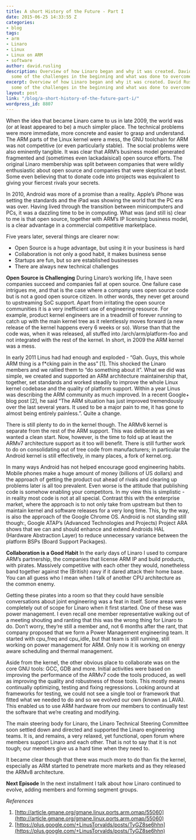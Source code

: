 ```yaml
---
title: A short History of the Future - Part I
date: 2015-06-25 14:33:55 Z
categories:
- blog
tags:
- arm
- Linaro
- Linux
- Linux on ARM
- software
author: david.rusling
description: Overview of how Linaro began and why it was created. David Rusling discusses
  some of the challenges in the beginning and what was done to overcome them.
excerpt: Overview of how Linaro began and why it was created. David Rusling discusses
  some of the challenges in the beginning and what was done to overcome them.
layout: post
link: "/blog/a-short-history-of-the-future-part-i/"
wordpress_id: 8807
---
```


When the idea that became Linaro came to us in late 2009, the world was (or at least appeared to be) a much simpler place. The technical problems were more immediate, more concrete and easier to grasp and understand. The ARM parts of the Linux kernel were a mess, the GNU toolchain for ARM was not competitive (or even particularly stable).  The social problems were also eminently tangible. It was clear that ARM’s business model generated fragmented and (sometimes even lackadaisical) open source efforts. The original Linaro membership was split between companies that were wildly enthusiastic about open source and companies that were skeptical at best. Some even believing that to donate code into projects was equivalent to giving your fiercest rivals your secrets.

In 2010, Android was more of a promise than a reality. Apple’s iPhone was setting the standards and the iPad was showing the world that the PC era was over. Having lived through the transition between minicomputers and PCs, it was a dazzling time to be in computing. What was (and still is) clear to me is that open source, together with ARM’s IP licensing business model, is a clear advantage in a commercial competitive marketplace.

Five years later, several things are clearer now:

  * Open Source is a huge advantage, but using it in your business is hard
  * Collaboration is not only a good habit, it makes business sense
  * Startups are fun, but so are established businesses
  * There are always new technical challenges


**Open Source is Challenging**
During Linaro’s working life, I have seen companies succeed and companies fail at open source. One failure case intrigues me, and that is the case where a company uses open source code but is not a good open source citizen. In other words, they never get around to upstreaming SoC support. Apart from irritating the open source communities it is a very inefficient use of engineering resource. For example, product kernel engineers are in a treadmill of forever running to catch up with the main kernel tree as it relentlessly moves forward (a new release of the kernel happens every 6 weeks or so). Worse than that the code was, when it was released, all stuffed into /arch/arm/platform-foo and not integrated with the rest of the kernel. In short, in 2009 the ARM kernel was a mess.

In early 2011 Linus had had enough and exploded - “Gah. Guys, this whole ARM thing is a f*cking pain in the ass” [1]. This shocked the Linaro members and we rallied them to “do something about it”. What we did was simple, we created and supported an ARM architecture maintainership that, together, set standards and worked steadily to improve the whole Linux kernel codebase and the quality of platform support. Within a year Linus was describing the ARM community as much improved. In a recent Google+ blog post [2], he said “The ARM situation has just improved tremendously over the last several years. It used to be a major pain to me, it has gone to almost being entirely painless.”. Quite a change.

There is still plenty to do in the kernel though. The ARMv8 kernel is separate from the rest of the ARM support. This was deliberate as we wanted a clean start. Now, however, is the time to fold up at least the ARMv7 architecture support as it too will benefit. There is still further work to do on consolidating out of tree code from manufacturers; in particular the Android kernel is still effectively, in many places, a fork of kernel.org.

In many ways Android has not helped encourage good engineering habits. Mobile phones make a huge amount of money (billions of US dollars) and the approach of getting the product out ahead of rivals and clearing up problems later is all too prevalent. Even worse is the attitude that publishing code is somehow enabling your competitors. In my view this is simplistic - in reality most code is not at all special. Contrast this with the enterprise market, where the approach is to not only take from upstream but then to maintain kernel and software releases for a very long time. This, by the way, is also the approach of the Google Chrome OS. Android is not standing still though:, Google ATAP’s (Advanced Technologies and Projects) Project ARA shows that we can and should enhance and extend Androids HAL (Hardware Abstraction Layer) to reduce unnecessary variance between the platform BSPs (Board Support Packages).



**Collaboration is a Good Habit**
In the early days of Linaro I used to compare ARM’s partnership, the companies that license ARM IP and build products, with pirates. Massively competitive with each other they would, nonetheless band together against the (British) navy if it dared attack their home base. You can all guess who I mean when I talk of another CPU architecture as the common enemy.

Getting these pirates into a room so that they could have sensible conversations about joint engineering was a feat in itself. Some areas were completely out of scope for Linaro when it first started. One of these was power management. I even recall one member representative walking out of a meeting shouting and ranting that this was the wrong thing for Linaro to do. Don’t worry, they’re still a member and, not 6 months after the rant, that company proposed that we form a Power Management engineering team. It started with cpu_freq and cpu_idle, but that team is still running, still working on power management for ARM. Only now it is working on energy aware scheduling and thermal management.

Aside from the kernel, the other obvious place to collaborate was on the core GNU tools: GCC, GDB and more. Initial activities were based on improving the performance of the ARMv7 code the tools produced, as well as improving the quality and robustness of those tools. This mostly means continually optimizing, testing and fixing regressions. Looking around at frameworks for testing, we could not see a single tool or framework that fitted what we needed to do and so we evolved our own (known as LAVA). This enabled us to use ARM hardware from our members to continually test the software that we’re creating and modifying.

The main steering body for Linaro, the Linaro Technical Steering Committee soon settled down and directed and supported the Linaro engineering teams. It is, and remains, a very relaxed, yet functional, open forum where members support Linaro and each other. That is not to say that it is not tough; our members give us a hard time when they need to.

It became clear though that there was much more to do than fix the kernel, especially as ARM started to penetrate more markets and as they released the ARMv8 architecture.



**Next Episode**
In the next installment I talk about how Linaro continued to evolve, adding members and forming segment groups.

_References_

  1. [http://article.gmane.org/gmane.linux.ports.arm.omap/55060](http://article.gmane.org/gmane.linux.ports.arm.omap/55060)
  2. [https://plus.google.com/+LinusTorvalds/posts/TyGZ8se6hhn](https://plus.google.com/+LinusTorvalds/posts/TyGZ8se6hhn)